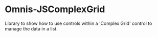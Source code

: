 # Omnis-JSComplexGrid
Library to show how to use controls within a 'Complex Grid' control to manage the data in a list.
